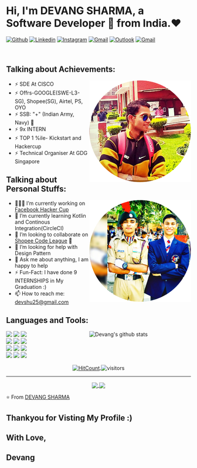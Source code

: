 <!-- Your title -->
# Hi, I'm DEVANG SHARMA, a Software Developer 🚀 from India.❤

<!-- Your badges
You can use the website to generate badges: https://shields.io/
-->

[![Github](https://img.shields.io/badge/-Github-000?style=flat&logo=Github&logoColor=white)](https://github.com/Devang-25/)
[![Linkedin](https://img.shields.io/badge/-LinkedIn-blue?style=flat&logo=Linkedin&logoColor=white)](https://www.linkedin.com/in/devang25/)
[![Instagram](https://img.shields.io/badge/-Instagram-c13584?style=flat&labelColor=c13584&logo=instagram&logoColor=white)](https://www.instagram.com/idevangsharma/)
[![Gmail](https://img.shields.io/badge/-Gmail-c14438?style=flat&logo=Gmail&logoColor=white)](mailto:devshu25@gmail.com)
[![Outlook](https://img.shields.io/badge/-Outlook-0078D4?style=flat&logo=Microsoft-Outlook&logoColor=white)](mailto:devang.sharma25@outlook.com)
[![Gmail](https://img.shields.io/badge/-Paypal-c14438?style=flat&logo=Paypal&logoColor=Green)](https://www.paypal.me/devang1998?locale.x=en_GB)

&nbsp;


<!-- Talking about you -->
## Talking about Achievements:

<!-- Any image aligned to the right. Beware the width -->
<img width="55%" align="right" alt="Github" src="https://github.com/Devang-25/Devang-25/blob/master/circle-cropped%20(2).png" />

- ⚡️ SDE At CISCO 
- ⚡️ Offrs-GOOGLE(SWE-L3-SG), Shopee(SG), Airtel, PS, OYO 
- ⚡️ SSB: "+" (Indian Army, Navy) 🤝
- ⚡️ 9x INTERN 
- ⚡️ TOP 1 %ile- Kickstart and Hackercup 
- ⚡️ Technical Organiser At GDG Singapore 




<!-- Talking about you -->
## Talking about Personal Stuffs:

<!-- Any image aligned to the right. Beware the width -->
<img width="55%" align="right" alt="Github" src="https://github.com/Devang-25/Devang-25/blob/master/circle-cropped%20(3).png" />

- 👨🏽‍💻 I’m currently working on [Facebook Hacker Cup](https://github.com/Devang-25/Facebook-Hacker-Cup-Solutions)
- 🌱 I’m currently learning Kotlin and Continous Integration(CircleCI)
- 👯 I’m looking to collaborate on [Shopee Code League](https://github.com/Devang-25/Shopee-Code-League) 🤝
- 🤔 I’m looking for help with Design Pattern 
- 💬 Ask me about anything, I am happy to help
- ⚡️ Fun-Fact: I have done 9 INTERNSHIPS in My Graduation :) 
- 📫 How to reach me: devshu25@gmail.com

## Languages and Tools: 

<!-- Your github readme stats
You can use this api: https://github.com/anuraghazra/github-readme-stats
-->
<p>
  <a href="https://github.com/Devang-25/Google-Competition-Solutions">
    <img width="55%" align="right" alt="Devang's github stats" src="https://github-readme-stats.vercel.app/api?username=Devang-25&show_icons=true&hide_border=true" />
  </a>
  
  <!-- Your languages and tools. Be careful with the alignment. 
  You can use this sites to get logos: https://www.vectorlogo.zone or https://simpleicons.org/
  -->
  <code><img width="10%" src="https://www.vectorlogo.zone/logos/java/java-ar21.svg"></code>
  <code><img width="10%" src="https://www.vectorlogo.zone/logos/kotlinlang/kotlinlang-ar21.svg"></code>
  <code><img width="10%" src="https://www.vectorlogo.zone/logos/android/android-ar21.svg"></code>
  <br />
  <code><img width="10%" src="https://www.vectorlogo.zone/logos/gradle/gradle-ar21.svg"></code>
  <code><img width="10%" src="https://www.vectorlogo.zone/logos/circleci/circleci-ar21.svg"></code>
  <code><img width="10%" src="https://www.vectorlogo.zone/logos/json/json-ar21.svg"></code>
  <br />
  <code><img width="10%" src="https://www.vectorlogo.zone/logos/mysql/mysql-ar21.svg"></code>
  <code><img width="10%" src="https://www.vectorlogo.zone/logos/sqlite/sqlite-ar21.svg"></code>
  <code><img width="10%" src="https://www.vectorlogo.zone/logos/firebase/firebase-ar21.svg"></code>
  <br />
  <code><img width="10%" src="https://www.vectorlogo.zone/logos/git-scm/git-scm-ar21.svg"></code>
  <code><img width="10%" src="https://www.vectorlogo.zone/logos/yaml/yaml-ar21.svg"></code>
  <code><img width="10%" src="https://www.vectorlogo.zone/logos/gnu_bash/gnu_bash-ar21.svg"></code>
</p>

<!-- Your hits or visitors
site: http://hits.dwyl.com or https://visitor-badge.glitch.me
Both apis are in trouble due to the number of requests, if you know any other to register visitors, great
-->
<p align="center">
  <a href="http://hits.dwyl.com/onimur/onimur" target="_blank">
    <img align="center" alt="HitCount" src="http://hits.dwyl.com/onimur/onimur.svg" />
  </a>
    <img align="center" alt="visitors" src="https://visitor-badge.glitch.me/badge?page_id=onimur.onimur" />
</p>


---


<!-- Its main projects -->
<p align="center">
  <a href="https://github.com/Devang-25/Google-Competition-Solutions">
    <img align="center" src="https://github-readme-stats.vercel.app/api/pin/?username=Devang-25&repo=Google-Competition-Solutions" />
  </a>
  <a href="https://github.com/Devang-25/Stock-Market-Analysis-And-Prediction">
    <img align="center" src="https://github-readme-stats.vercel.app/api/pin/?username=Devang-25&repo=Stock-Market-Analysis-And-Prediction" />
  </a>
</p>



<!-- This readme was created by DEVANG SHARMA - https://github.com/Devang-25 -->
⭐️ From [DEVANG SHARMA](https://github.com/Devang-25)

## Thankyou for Visting My Profile :) 
## With Love,
## Devang 
